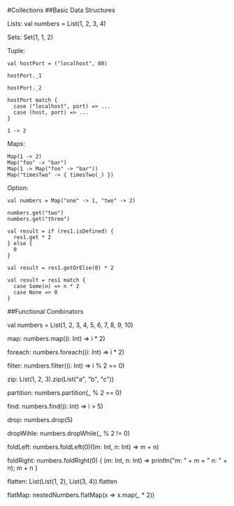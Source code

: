 #Collections
##Basic Data Structures

Lists: val numbers = List(1, 2, 3, 4)

Sets: Set(1, 1, 2)

Tuple:
```
val hostPort = ("localhost", 80)

hostPort._1

hostPort._2

hostPort match {
  case ("localhost", port) => ...
  case (host, port) => ...
}

1 -> 2

```

Maps:
```
Map(1 -> 2)
Map("foo" -> "bar")
Map(1 -> Map("foo" -> "bar"))
Map("timesTwo" -> { timesTwo(_) })

```

Option:
```
val numbers = Map("one" -> 1, "two" -> 2)

numbers.get("two")
numbers.get("three")

val result = if (res1.isDefined) {
  res1.get * 2
} else {
  0
}

val result = res1.getOrElse(0) * 2

val result = res1 match {
  case Some(n) => n * 2
  case None => 0
}

```

##Functional Combinators

val numbers = List(1, 2, 3, 4, 5, 6, 7, 8, 9, 10)

map: numbers.map((i: Int) => i * 2)

foreach: numbers.foreach((i: Int) => i * 2)

filter: numbers.filter((i: Int) => i % 2 == 0)

zip: List(1, 2, 3).zip(List("a", "b", "c"))

partition: numbers.partition(_ % 2 == 0)

find: numbers.find((i: Int) => i > 5)

drop: numbers.drop(5)

dropWihle: numbers.dropWhile(_ % 2 != 0)

foldLeft: numbers.foldLeft(0)((m: Int, n: Int) => m + n)

foldRight: numbers.foldRight(0) { (m: Int, n: Int) => println("m: " + m + " n: " + n); m + n }

flatten: List(List(1, 2), List(3, 4)).flatten

flatMap: nestedNumbers.flatMap(x => x.map(_ * 2))
